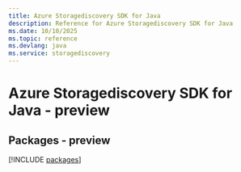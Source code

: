 ```yaml
---
title: Azure Storagediscovery SDK for Java
description: Reference for Azure Storagediscovery SDK for Java
ms.date: 10/10/2025
ms.topic: reference
ms.devlang: java
ms.service: storagediscovery
---
```

# Azure Storagediscovery SDK for Java - preview
## Packages - preview
[!INCLUDE [packages](storagediscovery-index.md)]